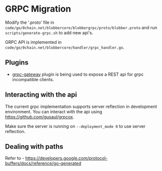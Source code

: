 # GRPC Migration

Modify the '.proto' file in `code/go/0chain.net/blobbercore/blobbergrpc/proto/blobber.proto` and run 
`scripts/generate-grpc.sh` to add new api's.

GRPC API is implemented in `code/go/0chain.net/blobbercore/handler/grpc_handler.go`.

## Plugins
* [grpc-gateway](https://github.com/grpc-ecosystem/grpc-gateway) 
plugin is being used to expose a REST api for grpc incompatible clients.

## Interacting with the api
The current grpc implementation supports server reflection in development environment.
You can interact with the api using https://github.com/gusaul/grpcox.

Make sure the server is running on `--deployment_mode 0` to use server reflection.

## Dealing with paths
Refer to - https://developers.google.com/protocol-buffers/docs/reference/go-generated